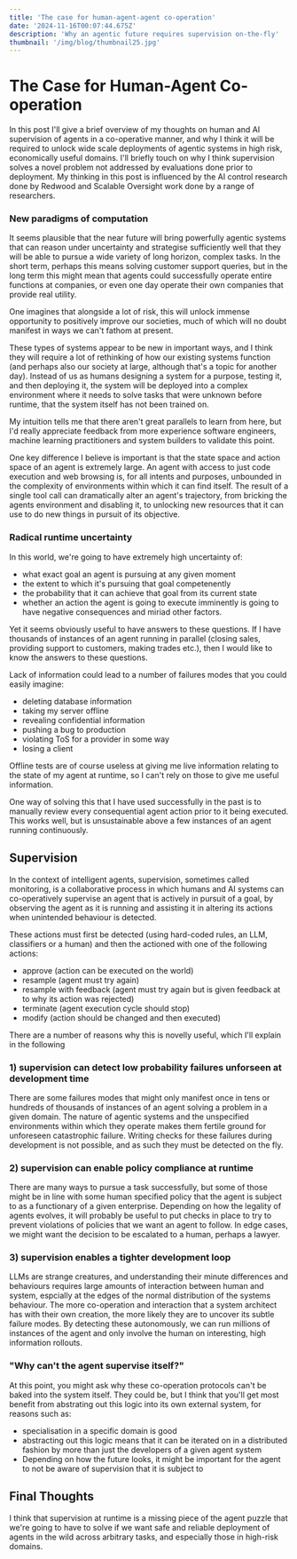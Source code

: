 ```yaml
---
title: 'The case for human-agent-agent co-operation'
date: '2024-11-16T00:07:44.675Z'
description: 'Why an agentic future requires supervision on-the-fly'
thumbnail: '/img/blog/thumbnail25.jpg'
---
```



# The Case for Human-Agent Co-operation

In this post I'll give a brief overview of my thoughts on human and AI supervision of agents in a co-operative manner, and why I think it will be required to unlock wide scale deployments of agentic systems in high risk, economically useful domains. I'll briefly touch on why I think supervision solves a novel problem not addressed by evaluations done prior to deployment. My thinking in this post is influenced by the AI control research done by Redwood and Scalable Oversight work done by a range of researchers. 

### New paradigms of computation

It seems plausible that the near future will bring powerfully agentic systems that can reason under uncertainty and strategise sufficiently well that they will be able to pursue a wide variety of long horizon, complex tasks. In the short term, perhaps this means solving customer support queries, but in the long term this might mean that agents could successfully operate entire functions at companies, or even one day operate their own companies that provide real utility. 

One imagines that alongside a lot of risk, this will unlock immense opportunity to positively improve our societies, much of which will no doubt manifest in ways we can't fathom at present. 

These types of systems appear to be new in important ways, and I think they will require a lot of rethinking of how our existing systems function (and perhaps also our society at large, although that's a topic for another day). Instead of us as humans designing a system for a purpose, testing it, and then deploying it, the system will be deployed into a complex environment where it needs to solve tasks that were unknown before runtime, that the system itself has not been trained on. 

My intuition tells me that there aren't great parallels to learn from here, but I'd really appreciate feedback from more experience software engineers, machine learning practitioners and system builders to validate this point. 

One key difference I believe is important is that the state space and action space of an agent is extremely large. An agent with access to just code execution and web browsing is, for all intents and purposes, unbounded in the complexity of environments within which it can find itself. The result of a single tool call can dramatically alter an agent's trajectory, from bricking the agents environment and disabling it, to unlocking new resources that it can use to do new things in pursuit of its objective.

### Radical runtime uncertainty

In this world, we're going to have extremely high uncertainty of:
- what exact goal an agent is pursuing at any given moment
- the extent to which it's pursuing that goal competenently
- the probability that it can achieve that goal from its current state
- whether an action the agent is going to execute imminently is going to have negative consequences
and miriad other factors. 

Yet it seems obviously useful to have answers to these questions. If I have thousands of instances of an agent running in parallel (closing sales, providing support to customers, making trades etc.), then I would like to know the answers to these questions.

Lack of information could lead to a number of failures modes that you could easily imagine: 
- deleting database information
- taking my server offline
- revealing confidential information
- pushing a bug to production
- violating ToS for a provider in some way
- losing a client

Offline tests are of course useless at giving me live information relating to the state of my agent at runtime, so I can't rely on those to give me useful information. 

One way of solving this that I have used successfully in the past is to manually review every consequential agent action prior to it being executed. This works well, but is unsustainable above a few instances of an agent running continuously. 

## Supervision 

In the context of intelligent agents, supervision, sometimes called monitoring, is a collaborative process in which humans and AI systems can co-operatively supervise an agent that is actively in pursuit of a goal, by observing the agent as it is running and assisting it in altering its actions when unintended behaviour is detected. 

These actions must first be detected (using hard-coded rules, an LLM, classifiers or a human) and then the actioned with one of the following actions: 
- approve (action can be executed on the world)
- resample (agent must try again)
- resample with feedback (agent must try again but is given feedback at to why its action was rejected)
- terminate (agent execution cycle should stop)
- modify (action should be changed and then executed)

There are a number of reasons why this is novelly useful, which I'll explain in the following 

### 1) supervision can detect low probability failures unforseen at development time 
There are some failures modes that might only manifest once in tens or hundreds of thousands of instances of an agent solving a problem in a given domain. The nature of agentic systems and the unspecified environments within which they operate makes them fertile ground for unforeseen catastrophic failure. Writing checks for these failures during development is not possible, and as such they must be detected on the fly.  

### 2) supervision can enable policy compliance at runtime 
There are many ways to pursue a task successfully, but some of those might be in line with some human specified policy that the agent is subject to as a functionary of a given enterprise. Depending on how the legality of agents evolves, it will probably be useful to put checks in place to try to prevent violations of policies that we want an agent to follow. In edge cases, we might want the decision to be escalated to a human, perhaps a lawyer. 

### 3) supervision enables a tighter development loop 
LLMs are strange creatures, and understanding their minute differences and behaviours requires large amounts of interaction between human and system, espcially at the edges of the normal distribution of the systems behaviour. The more co-operation and interaction that a system architect has with their own creation, the more likely they are to uncover its subtle failure modes. By detecting these autonomously, we can run millions of instances of the agent and only involve the human on interesting, high information rollouts. 

### "Why can't the agent supervise itself?" 
At this point, you might ask why these co-operation protocols can't be baked into the system itself. They could be, but I think that you'll get most benefit from abstrating out this logic into its own external system, for reasons such as: 
- specialisation in a specific domain is good 
- abstracting out this logic means that it can be iterated on in a distributed fashion by more than just the developers of a given agent system 
- Depending on how the future looks, it might be important for the agent to not be aware of supervision that it is subject to


## Final Thoughts
I think that supervision at runtime is a missing piece of the agent puzzle that we're going to have to solve if we want safe and reliable deployment of agents in the wild across arbitrary tasks, and especially those in high-risk domains.
